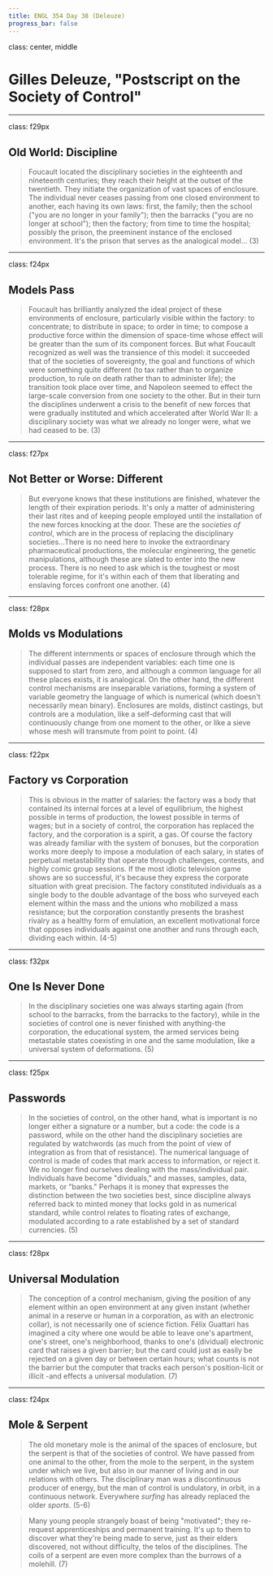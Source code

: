```yaml
---
title: ENGL 354 Day 38 (Deleuze)
progress_bar: false
---
```

class: center, middle

# Gilles Deleuze, "Postscript on the Society of Control"
---
class: f29px
## Old World: Discipline

>  Foucault located the disciplinary societies in the eighteenth and nineteenth centuries; they reach their height at the outset of the twentieth. They initiate the organization of vast spaces of enclosure. The individual never ceases passing from one closed environment to another, each having its own laws: first, the family; then the school ("you are no longer in your family"); then the barracks ("you are no longer at school"); then the factory; from time to time the hospital; possibly the prison, the preeminent instance of the enclosed environment. It's the prison that serves as the analogical model… (3)
---
class: f24px
## Models Pass

>  Foucault has brilliantly analyzed the ideal project of these environments of enclosure, particularly visible within the factory: to concentrate; to distribute in space; to order in time; to compose a productive force within the dimension of space-time whose effect will be greater than the sum of its component forces. But what Foucault recognized as well was the transience of this model: it succeeded that of the societies of sovereignty, the goal and functions of which were something quite different (to tax rather than to organize production, to rule on death rather than to administer life); the transition took place over time, and Napoleon seemed to effect the large-scale conversion from one society to the other. But in their turn the disciplines underwent a crisis to the benefit of new forces that were gradually instituted and which accelerated after World War II: a disciplinary society was what we already no longer were, what we had ceased to be. (3)
---
class: f27px
## Not Better or Worse: Different

> But everyone knows that these institutions are finished, whatever the length of their expiration periods. It's only a matter of administering their last rites and of keeping people employed until the installation of the new forces knocking at the door. These are the *societies of control*, which are in the process of replacing the disciplinary societies…There is no need here to invoke the extraordinary pharmaceutical productions, the molecular engineering, the genetic manipulations, although these are slated to enter into the new process. There is no need to ask which is the toughest or most tolerable regime, for it's within each of them that liberating and enslaving forces confront one another. (4)
---
class: f28px
## Molds vs Modulations

>  The different internments or spaces of enclosure through which the individual passes are independent variables: each time one is supposed to start from zero, and although a common language for all these places exists, it is analogical. On the other hand, the different control mechanisms are inseparable variations, forming a system of variable geometry the language of which is numerical (which doesn't necessarily mean binary). Enclosures are molds, distinct castings, but controls are a modulation, like a self-deforming cast that will continuously change from one moment to the other, or like a sieve whose mesh will transmute from point to point. (4)
---
class: f22px
## Factory vs Corporation

>  This is obvious in the matter of salaries: the factory was a body that contained its internal forces at a level of equilibrium, the highest possible in terms of production, the lowest possible in terms of wages; but in a society of control, the corporation has replaced the factory, and the corporation is a spirit, a gas. Of course the factory was already familiar with the system of bonuses, but the corporation works more deeply to impose a modulation of each salary, in states of perpetual metastability that operate through challenges, contests, and highly comic group sessions. If the most idiotic television game shows are so successful, it's because they express the corporate situation with great precision. The factory constituted individuals as a single body to the double advantage of the boss who surveyed each element within the mass and the unions who mobilized a mass resistance; but the corporation constantly presents the brashest rivalry as a healthy form of emulation, an excellent motivational force that opposes individuals against one another and runs through each, dividing each within. (4-5)
---
class: f32px
## One Is Never Done

>  In the disciplinary societies one was always starting again (from school to the barracks, from the barracks to the factory), while in the societies of control one is never finished with anything-the corporation, the educational system, the armed services being metastable states coexisting in one and the same modulation, like a universal system of deformations. (5)
---
class: f25px
## Passwords

> In the societies of control, on the other hand, what is important is no longer either a signature or a number, but a code: the code is a password, while on the other hand the disciplinary societies are regulated by watchwords (as much from the point of view of integration as from that of resistance). The numerical language of control is made of codes that mark access to information, or reject it. We no longer find ourselves dealing with the mass/individual pair. Individuals have become "dividuals," and masses, samples, data, markets, or "banks." Perhaps it is money that expresses the distinction between the two societies best, since discipline always referred back to minted money that locks gold in as numerical standard, while control relates to floating rates of exchange, modulated according to a rate established by a set of standard currencies. (5)
---
class: f28px
## Universal Modulation

>  The conception of a control mechanism, giving the position of any element within an open environment at any given instant (whether animal in a reserve or human in a corporation, as with an electronic collar), is not necessarily one of science fiction. Félix Guattari has imagined a city where one would be able to leave one's apartment, one's street, one's neighborhood, thanks to one's (dividual) electronic card that raises a given barrier; but the card could just as easily be rejected on a given day or between certain hours; what counts is not the barrier but the computer that tracks each person's position-licit or illicit -and effects a universal modulation. (7)
---
class: f24px
## Mole & Serpent

> The old monetary mole is the animal of the spaces of enclosure, but the serpent is that of the societies of control. We have passed from one animal to the other, from the mole to the serpent, in the system under which we live, but also in our manner of living and in our relations with others. The disciplinary man was a discontinuous producer of energy, but the man of control is undulatory, in orbit, in a continuous network. Everywhere *surfing* has already replaced the older *sports*. (5-6)

> Many young people strangely boast of being "motivated"; they re-request apprenticeships and permanent training. It's up to them to discover what they're being made to serve, just as their elders discovered, not without difficulty, the telos of the disciplines. The coils of a serpent are even more complex than the burrows of a molehill. (7)